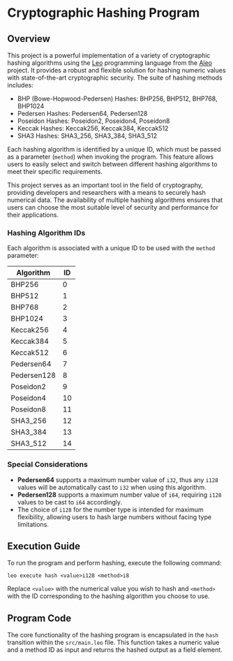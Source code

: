 # Cryptographic Hashing Program

## Overview

This project is a powerful implementation of a variety of cryptographic hashing algorithms using the [Leo](https://developer.aleo.org/leo/language) programming language from the [Aleo](https://aleo.org) project. It provides a robust and flexible solution for hashing numeric values with state-of-the-art cryptographic security. The suite of hashing methods includes:

- BHP (Bowe-Hopwood-Pedersen) Hashes: BHP256, BHP512, BHP768, BHP1024
- Pedersen Hashes: Pedersen64, Pedersen128
- Poseidon Hashes: Poseidon2, Poseidon4, Poseidon8
- Keccak Hashes: Keccak256, Keccak384, Keccak512
- SHA3 Hashes: SHA3_256, SHA3_384, SHA3_512

Each hashing algorithm is identified by a unique ID, which must be passed as a parameter (`method`) when invoking the program. This feature allows users to easily select and switch between different hashing algorithms to meet their specific requirements.

This project serves as an important tool in the field of cryptography, providing developers and researchers with a means to securely hash numerical data. The availability of multiple hashing algorithms ensures that users can choose the most suitable level of security and performance for their applications.

### Hashing Algorithm IDs

Each algorithm is associated with a unique ID to be used with the `method` parameter:

| Algorithm    | ID  |
| ------------ | --- |
| BHP256       | 0   |
| BHP512       | 1   |
| BHP768       | 2   |
| BHP1024      | 3   |
| Keccak256    | 4   |
| Keccak384    | 5   |
| Keccak512    | 6   |
| Pedersen64   | 7   |
| Pedersen128  | 8   |
| Poseidon2    | 9   |
| Poseidon4    | 10  |
| Poseidon8    | 11  |
| SHA3_256     | 12  |
| SHA3_384     | 13  |
| SHA3_512     | 14  |

### Special Considerations

- **Pedersen64** supports a maximum number value of `i32`, thus any `i128` values will be automatically cast to `i32` when using this algorithm.
- **Pedersen128** supports a maximum number value of `i64`, requiring `i128` values to be cast to `i64` accordingly.
- The choice of `i128` for the number type is intended for maximum flexibility, allowing users to hash large numbers without facing type limitations.

## Execution Guide

To run the program and perform hashing, execute the following command:

```
leo execute hash <value>i128 <method>i8
```

Replace `<value>` with the numerical value you wish to hash and `<method>` with the ID corresponding to the hashing algorithm you choose to use.

## Program Code

The core functionality of the hashing program is encapsulated in the `hash` transition within the `src/main.leo` file. This function takes a numeric value and a method ID as input and returns the hashed output as a field element.
